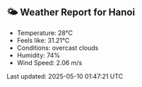 <!-- WEATHER-START -->
## 🌤 Weather Report for Hanoi

- Temperature: 28°C
- Feels like: 31.21°C
- Conditions: overcast clouds
- Humidity: 74%
- Wind Speed: 2.06 m/s

Last updated: 2025-05-10 01:47:21 UTC
<!-- WEATHER-END -->
